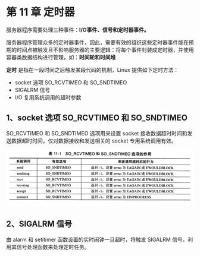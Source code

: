 # 第 11 章 定时器

服务器程序需要处理三种事件：**I/O事件、信号和定时器事件。**

服务器程序管理众多的定时器事件，因此，需要有效的组织这些定时器事件能在预期的时间点被触发且不影响服务器的主要逻辑：将每个事件封装成定时器，并使用容器类数据结构进行管理，如：**时间轮和时间堆** 

**定时** 是指在一段时间之后触发某段代码的机制，Linux 提供如下定时方法：

* socket 选项 SO_RCVTIMEO 和 SO_SNDTIMEO
* SIGALRM 信号
* I/O 复用系统调用的超时参数



## 1、socket 选项 SO_RCVTIMEO 和 SO_SNDTIMEO

SO_RCVTIMEO 和 SO_SNDTIMEO 选项用来设置 socket 接收数据超时时间和发送数据超时时间，仅对数据接收和发送相关的 socket 专用系统调用有效。

![](./Pic/table-11-1.png)



## 2、SIGALRM 信号

由 alarm 和 setitimer 函数设置的实时闹钟一旦超时，将触发 SIGALRM 信号，利用其信号处理函数来处理定时任务。



## 


